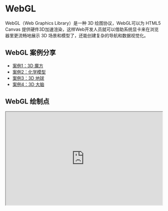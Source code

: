 # WebGL

WebGL（Web Graphics Library）是一种 3D 绘图协议，WebGL可以为 HTML5 Canvas 提供硬件3D加速渲染，这样Web开发人员就可以借助系统显卡来在浏览器里更流畅地展示 3D 场景和模型了，还能创建复杂的导航和数据视觉化。

## WebGL 案例分享

- [案例1：3D 魔方](http://www.randelshofer.ch/webgl/rubikscube/)
- [案例2：化学模型](https://web.chemdoodle.com/demos/molgrabber-3d)
- [案例3：3D 地球](http://www.webglearth.com/)
- [案例4：3D 大脑](https://www.biodigital.com/)

## WebGL 绘制点

<iframe 
  src="https://www.youbaobao.xyz/datav-res/examples/test-webgl.html"
  width="100%"
  height="300"
/>

::: details
```html
<html>
  <body>
    <canvas id="canvas" width="200px" height="200px"></canvas>
    <script>
    window.onload = function () {
      //顶点着色器程序
      var VSHADER_SOURCE =
          "void main() {" +
              //设置坐标
          "gl_Position = vec4(0.0, 0.0, 0.0, 1.0); " +
              //设置尺寸
          "gl_PointSize = 10.0; " +
          "} ";
    
      //片元着色器
      var FSHADER_SOURCE =
          "void main() {" +
              //设置颜色
          "gl_FragColor = vec4(1.0, 0.0, 0.0, 1.0);" +
          "}";
      //获取canvas元素
      var canvas = document.getElementById('canvas');
      //获取绘制二维上下文
      var gl = canvas.getContext('webgl');
      if (!gl) {
          console.log("Failed");
          return;
      }
      //编译着色器
      var vertShader = gl.createShader(gl.VERTEX_SHADER);
      gl.shaderSource(vertShader, VSHADER_SOURCE);
      gl.compileShader(vertShader);
    
      var fragShader = gl.createShader(gl.FRAGMENT_SHADER);
      gl.shaderSource(fragShader, FSHADER_SOURCE);
      gl.compileShader(fragShader);
      //合并程序
      var shaderProgram = gl.createProgram();
      gl.attachShader(shaderProgram, vertShader);
      gl.attachShader(shaderProgram, fragShader);
      gl.linkProgram(shaderProgram);
      gl.useProgram(shaderProgram);
    
      //绘制一个点
      gl.drawArrays(gl.POINTS, 0, 1);
    }
    </script>
</body>
</html>
```
:::
